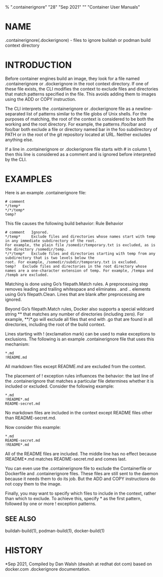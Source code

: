% ".containerignore" "28" "Sep 2021" "" "Container User Manuals"

# NAME

.containerignore(.dockerignore) - files to ignore buildah or podman build context directory

# INTRODUCTION

Before container engines build an image, they look for a file named .containerignore or .dockerignore in the root
context directory. If one of these file exists, the CLI modifies the context to exclude files and
directories that match patterns specified in the file. This avoids adding them to images using the ADD or COPY
instruction.

The CLI interprets the .containerignore or .dockerignore file as a newline-separated list of patterns similar to
the file globs of Unix shells. For the purposes of matching, the root of the context is considered to be both the
working and the root directory. For example, the patterns /foo/bar and foo/bar both exclude a file or directory
named bar in the foo subdirectory of PATH or in the root of the git repository located at URL. Neither excludes
anything else.

If a line in .containerignore or .dockerignore file starts with # in column 1, then this line is considered as a
comment and is ignored before interpreted by the CLI.

# EXAMPLES

Here is an example .containerignore file:

```
# comment
*/temp*
*/*/temp*
temp?
```

This file causes the following build behavior:
Rule 	Behavior
```
# comment 	Ignored.
*/temp* 	Exclude files and directories whose names start with temp in any immediate subdirectory of the root.
For example, the plain file /somedir/temporary.txt is excluded, as is the directory /somedir/temp.
*/*/temp* 	Exclude files and directories starting with temp from any subdirectory that is two levels below the
root. For example, /somedir/subdir/temporary.txt is excluded.
temp? 	Exclude files and directories in the root directory whose names are a one-character extension of temp. For example, /tempa and /tempb are excluded.
```
Matching is done using Go’s filepath.Match rules. A preprocessing step removes leading and trailing whitespace and
eliminates . and .. elements using Go’s filepath.Clean. Lines that are blank after preprocessing are ignored.

Beyond Go’s filepath.Match rules, Docker also supports a special wildcard string ** that matches any number of
directories (including zero). For example, **/*.go will exclude all files that end with .go that are found in all
directories, including the root of the build context.

Lines starting with ! (exclamation mark) can be used to make exceptions to exclusions. The following is an example .containerignore file that uses this mechanism:
```
*.md
!README.md
```
All markdown files except README.md are excluded from the context.

The placement of ! exception rules influences the behavior: the last line of the .containerignore that matches a
particular file determines whether it is included or excluded. Consider the following example:
```
*.md
!README*.md
README-secret.md
```
No markdown files are included in the context except README files other than README-secret.md.

Now consider this example:
```
*.md
README-secret.md
!README*.md
```
All of the README files are included. The middle line has no effect because !README*.md matches README-secret.md and
comes last.

You can even use the .containerignore file to exclude the Containerfile or Dockerfile and .containerignore files.
These files are still sent to the daemon because it needs them to do its job. But the ADD and COPY instructions do
not copy them to the image.

Finally, you may want to specify which files to include in the context, rather than which to exclude. To achieve
this, specify * as the first pattern, followed by one or more ! exception patterns.

## SEE ALSO
buildah-build(1), podman-build(1), docker-build(1)

# HISTORY
*Sep 2021, Compiled by Dan Walsh (dwalsh at redhat dot com) based on docker.com .dockerignore documentation.
